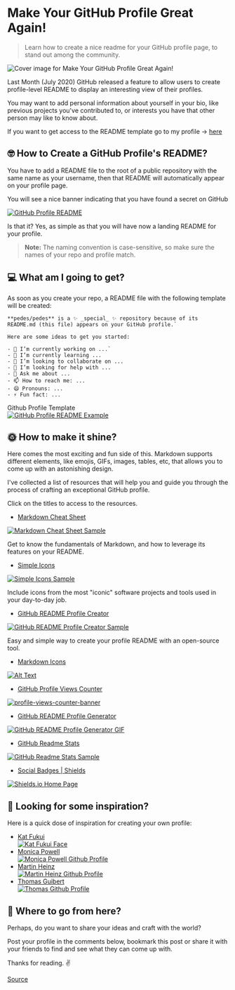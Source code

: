 # Make Your GitHub Profile Great Again!

> Learn how to create a nice readme for your GitHub profile page, to stand out among the community.

![Cover image for Make Your GitHub Profile Great Again!](https://res.cloudinary.com/practicaldev/image/fetch/s--haZRck47--/c_imagga_scale,f_auto,fl_progressive,h_420,q_auto,w_1000/https://dev-to-uploads.s3.amazonaws.com/i/i0ns0bcvrp7ve6myt797.png)

Last Month (July 2020) GitHub released a feature to allow users to create profile-level README to display an interesting view of their profiles.

You may want to add personal information about yourself in your bio, like previous projects you've contributed to, or interests you have that other person may like to know about.

If you want to get access to the README template go to my profile -> [here](https://github.com/pedes)

## [](#nerdface-how-to-create-a-github-profiles-readme)🤓 **How to Create a GitHub Profile's README?**

You have to add a README file to the root of a public repository with the same name as your username, then that README will automatically appear on your profile page.

You will see a nice banner indicating that you have found a secret on GitHub

[![GitHub Profile README](https://res.cloudinary.com/practicaldev/image/fetch/s--dI0W4Tpt--/c_limit%2Cf_auto%2Cfl_progressive%2Cq_auto%2Cw_880/https://dev-to-uploads.s3.amazonaws.com/i/lexwdk7gc5rx6srgz6ou.png)](https://res.cloudinary.com/practicaldev/image/fetch/s--dI0W4Tpt--/c_limit%2Cf_auto%2Cfl_progressive%2Cq_auto%2Cw_880/https://dev-to-uploads.s3.amazonaws.com/i/lexwdk7gc5rx6srgz6ou.png)

Is that it? Yes, as simple as that you will have now a landing README for your profile.

> **Note:** The naming convention is case-sensitive, so make sure the names of your repo and profile match.

## [](#computer-what-am-i-going-to-get)💻 **What am I going to get?**

As soon as you create your repo, a README file with the following template will be created:

    **pedes/pedes** is a ✨ _special_ ✨ repository because of its README.md (this file) appears on your GitHub profile.`

    Here are some ideas to get you started:

    - 🔭 I’m currently working on ...`
    - 🌱 I’m currently learning ...
    - 👯 I’m looking to collaborate on ...
    - 🤔 I’m looking for help with ...
    - 💬 Ask me about ...
    - 📫 How to reach me: ...
    - 😄 Pronouns: ...
    - ⚡ Fun fact: ...

Github Profile Template  
[![GitHub Profile README Example](https://res.cloudinary.com/practicaldev/image/fetch/s--KAdEGicI--/c_limit%2Cf_auto%2Cfl_progressive%2Cq_auto%2Cw_880/https://docs.github.com/assets/images/help/repository/profile-with-readme.png)](https://res.cloudinary.com/practicaldev/image/fetch/s--KAdEGicI--/c_limit%2Cf_auto%2Cfl_progressive%2Cq_auto%2Cw_880/https://docs.github.com/assets/images/help/repository/profile-with-readme.png)

## [](#sunwithface-how-to-make-it-shine)🌞 **How to make it shine?**

Here comes the most exciting and fun side of this. Markdown supports different elements, like emojis, GIFs, images, tables, etc, that allows you to come up with an astonishing design.

I've collected a list of resources that will help you and guide you through the process of crafting an exceptional GitHub profile.

Click on the titles to access to the resources.

-   [Markdown Cheat Sheet](https://www.markdownguide.org/cheat-sheet/)

[![Markdown Cheat Sheet Sample](https://res.cloudinary.com/practicaldev/image/fetch/s--0h7zqV__--/c_limit%2Cf_auto%2Cfl_progressive%2Cq_auto%2Cw_880/https://dev-to-uploads.s3.amazonaws.com/i/ivasoqwzyf6xl8kku0ml.png)](https://res.cloudinary.com/practicaldev/image/fetch/s--0h7zqV__--/c_limit%2Cf_auto%2Cfl_progressive%2Cq_auto%2Cw_880/https://dev-to-uploads.s3.amazonaws.com/i/ivasoqwzyf6xl8kku0ml.png)

Get to know the fundamentals of Markdown, and how to leverage its features on your README.

-   [Simple Icons](https://simpleicons.org/)

[![Simple Icons Sample](https://res.cloudinary.com/practicaldev/image/fetch/s--QvpBv6-y--/c_limit%2Cf_auto%2Cfl_progressive%2Cq_auto%2Cw_880/https://dev-to-uploads.s3.amazonaws.com/i/gsk65ee0f2hik7oxsguf.png)](https://res.cloudinary.com/practicaldev/image/fetch/s--QvpBv6-y--/c_limit%2Cf_auto%2Cfl_progressive%2Cq_auto%2Cw_880/https://dev-to-uploads.s3.amazonaws.com/i/gsk65ee0f2hik7oxsguf.png)

Include icons from the most "iconic" software projects and tools used in your day-to-day job.

-   [GitHub README Profile Creator](https://github.com/rajk3770/Github-Profile-Readme-Creator)

[![GitHub README Profile Creator Sample](https://res.cloudinary.com/practicaldev/image/fetch/s--qh_a_nT7--/c_limit%2Cf_auto%2Cfl_progressive%2Cq_auto%2Cw_880/https://raw.githubusercontent.com/rajk3770/Github-Profile-Readme-Creator/master/screenshots/Profile.png)](https://res.cloudinary.com/practicaldev/image/fetch/s--qh_a_nT7--/c_limit%2Cf_auto%2Cfl_progressive%2Cq_auto%2Cw_880/https://raw.githubusercontent.com/rajk3770/Github-Profile-Readme-Creator/master/screenshots/Profile.png)

Easy and simple way to create your profile README with an open-source tool.

-   [Markdown Icons](https://gist.github.com/rxaviers/7360908)

[![Alt Text](https://res.cloudinary.com/practicaldev/image/fetch/s--PkdhBNaP--/c_limit%2Cf_auto%2Cfl_progressive%2Cq_auto%2Cw_880/https://dev-to-uploads.s3.amazonaws.com/i/u6h57wrwu12ew9gp68qb.png)](https://res.cloudinary.com/practicaldev/image/fetch/s--PkdhBNaP--/c_limit%2Cf_auto%2Cfl_progressive%2Cq_auto%2Cw_880/https://dev-to-uploads.s3.amazonaws.com/i/u6h57wrwu12ew9gp68qb.png)

-   [GitHub Profile Views Counter](https://github.com/arturssmirnovs/github-profile-views-counter)

[![profile-views-counter-banner](https://res.cloudinary.com/practicaldev/image/fetch/s--eZmeO8cn--/c_limit%2Cf_auto%2Cfl_progressive%2Cq_auto%2Cw_880/https://raw.githubusercontent.com/arturssmirnovs/github-profile-views-counter/master/banner.png)](https://res.cloudinary.com/practicaldev/image/fetch/s--eZmeO8cn--/c_limit%2Cf_auto%2Cfl_progressive%2Cq_auto%2Cw_880/https://raw.githubusercontent.com/arturssmirnovs/github-profile-views-counter/master/banner.png)

-   [GitHub README Profile Generator](https://github.com/arturssmirnovs/github-profile-readme-generator)

[![GitHub README Profile Generator GIF](https://camo.githubusercontent.com/34607ef851813101484b49c3a391faf3653cd143/68747470733a2f2f617274757273736d69726e6f76732e6769746875622e696f2f6769746875622d70726f66696c652d726561646d652d67656e657261746f722f696d616765732f6769662e6769663f763d313233)](https://camo.githubusercontent.com/34607ef851813101484b49c3a391faf3653cd143/68747470733a2f2f617274757273736d69726e6f76732e6769746875622e696f2f6769746875622d70726f66696c652d726561646d652d67656e657261746f722f696d616765732f6769662e6769663f763d313233)

-   [GitHub Readme Stats](https://github.com/anuraghazra/github-readme-stats)

[![GitHub Readme Stats Sample](https://camo.githubusercontent.com/5bfcb715afe67fc2e0174b0275ed2fe1a5ce1f32/68747470733a2f2f7265732e636c6f7564696e6172792e636f6d2f616e7572616768617a72612f696d6167652f75706c6f61642f76313539353137343533362f6772732d7468656d65735f6c34796e6a612e706e67)](https://camo.githubusercontent.com/5bfcb715afe67fc2e0174b0275ed2fe1a5ce1f32/68747470733a2f2f7265732e636c6f7564696e6172792e636f6d2f616e7572616768617a72612f696d6167652f75706c6f61642f76313539353137343533362f6772732d7468656d65735f6c34796e6a612e706e67)

-   [Social Badges | Shields](https://shields.io/)

[![Shields.io Home Page](https://res.cloudinary.com/practicaldev/image/fetch/s--HC3hggrH--/c_limit%2Cf_auto%2Cfl_progressive%2Cq_auto%2Cw_880/https://dev-to-uploads.s3.amazonaws.com/i/bfx0ni1rzjqb3k819jh6.png)](https://res.cloudinary.com/practicaldev/image/fetch/s--HC3hggrH--/c_limit%2Cf_auto%2Cfl_progressive%2Cq_auto%2Cw_880/https://dev-to-uploads.s3.amazonaws.com/i/bfx0ni1rzjqb3k819jh6.png)

## [](#dizzy-looking-for-some-inspiration)💫 **Looking for some inspiration?**

Here is a quick dose of inspiration for creating your own profile:

-   [Kat Fukui](https://github.com/katmeister)  
    [![Kat Fukui Face](https://res.cloudinary.com/practicaldev/image/fetch/s--YgnHYjxX--/c_limit%2Cf_auto%2Cfl_progressive%2Cq_auto%2Cw_880/https://res.cloudinary.com/practicaldev/image/fetch/s--M-TxY9Vf--/c_limit%252Cf_auto%252Cfl_progressive%252Cq_auto%252Cw_880/https://dev-to-uploads.s3.amazonaws.com/i/3mholgldn3lloxjmu4r4.jpeg)](https://res.cloudinary.com/practicaldev/image/fetch/s--YgnHYjxX--/c_limit%2Cf_auto%2Cfl_progressive%2Cq_auto%2Cw_880/https://res.cloudinary.com/practicaldev/image/fetch/s--M-TxY9Vf--/c_limit%252Cf_auto%252Cfl_progressive%252Cq_auto%252Cw_880/https://dev-to-uploads.s3.amazonaws.com/i/3mholgldn3lloxjmu4r4.jpeg)
-   [Monica Powell](https://www.aboutmonica.com/blog/how-to-create-a-github-profile-readme)  
    [![Monica Powell Github Profile](https://res.cloudinary.com/practicaldev/image/fetch/s--Jzq_Etea--/c_limit%2Cf_auto%2Cfl_progressive%2Cq_66%2Cw_880/https://www.aboutmonica.com/media/monica-github-readme-edit.gif)](https://res.cloudinary.com/practicaldev/image/fetch/s--Jzq_Etea--/c_limit%2Cf_auto%2Cfl_progressive%2Cq_66%2Cw_880/https://www.aboutmonica.com/media/monica-github-readme-edit.gif)
-   [Martin Heinz](https://github.com/MartinHeinz)  
    [![Martin Heinz Github Profile](https://res.cloudinary.com/practicaldev/image/fetch/s--Vo_Bsfvs--/c_limit%2Cf_auto%2Cfl_progressive%2Cq_auto%2Cw_880/https://miro.medium.com/max/2426/1%2ANBUfL7eDm8ednodVwWbFDw.png)](https://res.cloudinary.com/practicaldev/image/fetch/s--Vo_Bsfvs--/c_limit%2Cf_auto%2Cfl_progressive%2Cq_auto%2Cw_880/https://miro.medium.com/max/2426/1%2ANBUfL7eDm8ednodVwWbFDw.png)
-   [Thomas Guibert](https://github.com/thmsgbrt)  
    [![Thomas Github Profile](https://res.cloudinary.com/practicaldev/image/fetch/s--ZXQ9S8CD--/c_limit%2Cf_auto%2Cfl_progressive%2Cq_auto%2Cw_880/https://miro.medium.com/max/2556/1%2AZggRWyvgxX417fUi7goosQ.png)](https://res.cloudinary.com/practicaldev/image/fetch/s--ZXQ9S8CD--/c_limit%2Cf_auto%2Cfl_progressive%2Cq_auto%2Cw_880/https://miro.medium.com/max/2556/1%2AZggRWyvgxX417fUi7goosQ.png)

## [](#runner-where-to-go-from-here)🏃 **Where to go from here?**

Perhaps, do you want to share your ideas and craft with the world?

Post your profile in the comments below, bookmark this post or share it with your friends to find and see what they can come up with.

Thanks for reading. ✌️

[Source](https://dev.to/pedes/make-your-github-profile-great-again-oan)
